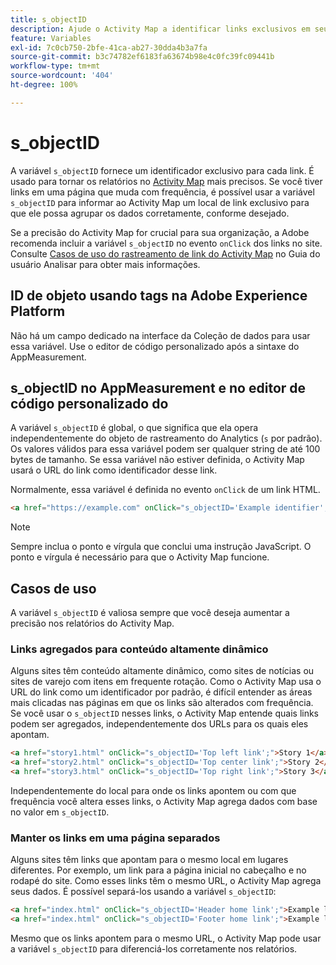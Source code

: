 ```yaml
---
title: s_objectID
description: Ajude o Activity Map a identificar links exclusivos em seu site.
feature: Variables
exl-id: 7c0cb750-2bfe-41ca-ab27-30dda4b3a7fa
source-git-commit: b3c74782ef6183fa63674b98e4c0fc39fc09441b
workflow-type: tm+mt
source-wordcount: '404'
ht-degree: 100%

---
```


# s_objectID

A variável `s_objectID` fornece um identificador exclusivo para cada link. É usado para tornar os relatórios no [Activity Map](/help/analyze/activity-map/activity-map.md) mais precisos. Se você tiver links em uma página que muda com frequência, é possível usar a variável `s_objectID` para informar ao Activity Map um local de link exclusivo para que ele possa agrupar os dados corretamente, conforme desejado.

Se a precisão do Activity Map for crucial para sua organização, a Adobe recomenda incluir a variável `s_objectID` no evento `onClick` dos links no site. Consulte [Casos de uso do rastreamento de link do Activity Map](/help/analyze/activity-map/activitymap-link-tracking/activitymap-link-tracking-use-case.md) no Guia do usuário Analisar para obter mais informações.

## ID de objeto usando tags na Adobe Experience Platform

Não há um campo dedicado na interface da Coleção de dados para usar essa variável. Use o editor de código personalizado após a sintaxe do AppMeasurement.

## s_objectID no AppMeasurement e no editor de código personalizado do 

A variável `s_objectID` é global, o que significa que ela opera independentemente do objeto de rastreamento do Analytics (`s` por padrão). Os valores válidos para essa variável podem ser qualquer string de até 100 bytes de tamanho. Se essa variável não estiver definida, o Activity Map usará o URL do link como identificador desse link.

Normalmente, essa variável é definida no evento `onClick` de um link HTML.

```HTML
<a href="https://example.com" onClick="s_objectID='Example identifier';">Example link</a>
```

>[!NOTE]
>
>Sempre inclua o ponto e vírgula que conclui uma instrução JavaScript. O ponto e vírgula é necessário para que o Activity Map funcione.

## Casos de uso

A variável `s_objectID` é valiosa sempre que você deseja aumentar a precisão nos relatórios do Activity Map.

### Links agregados para conteúdo altamente dinâmico

Alguns sites têm conteúdo altamente dinâmico, como sites de notícias ou sites de varejo com itens em frequente rotação. Como o Activity Map usa o URL do link como um identificador por padrão, é difícil entender as áreas mais clicadas nas páginas em que os links são alterados com frequência. Se você usar o `s_objectID` nesses links, o Activity Map entende quais links podem ser agregados, independentemente dos URLs para os quais eles apontam.

```HTML
<a href="story1.html" onClick="s_objectID='Top left link';">Story 1</a>
<a href="story2.html" onClick="s_objectID='Top center link';">Story 2</a>
<a href="story3.html" onClick="s_objectID='Top right link';">Story 3</a>
```

Independentemente do local para onde os links apontem ou com que frequência você altera esses links, o Activity Map agrega dados com base no valor em `s_objectID`.

### Manter os links em uma página separados

Alguns sites têm links que apontam para o mesmo local em lugares diferentes. Por exemplo, um link para a página inicial no cabeçalho e no rodapé do site. Como esses links têm o mesmo URL, o Activity Map agrega seus dados. É possível separá-los usando a variável `s_objectID`:

```HTML
<a href="index.html" onClick="s_objectID='Header home link';">Example link in Header</a>
<a href="index.html" onClick="s_objectID='Footer home link';">Example link in Footer</a>
```

Mesmo que os links apontem para o mesmo URL, o Activity Map pode usar a variável `s_objectID` para diferenciá-los corretamente nos relatórios.
